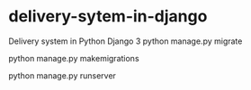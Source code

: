 # delivery-sytem-in-django
Delivery system in Python Django 3
python manage.py migrate

python manage.py makemigrations

python manage.py runserver
